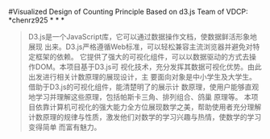 #Visualized Design of Counting Principle Based on d3.js
Team of VDCP:
*chenrz925
*
*
*
>    D3.js是一个JavaScript库，它可以通过数据操作文档，使数据鲜活形象地展现
>出来。D3.js严格遵循Web标准，可以轻松兼容主流浏览器并避免对特定框架的依赖。
>它提供了强大的可视化组件，可以以数据驱动的方式去操作DOM。本项目基于D3.js可
>视化技术，充分发挥其数据可视化优势。由此出发进行相关计数原理的展现设计，主
>要面向对象是中小学生及大学生。借助于D3.js的可视化组件，能清楚明了的展示计
>数原理，使用户能够直观地学习并理解这些原理，包括帕斯卡三角、排列组合、鸽巢
>原理等。
>    本项目依靠计算机可视化的强大能力全方位展现数学之美，帮助使用者充分理解
>计数原理的规律与性质，激发他们对数学的学习兴趣与热情，使数学的学习变得简单
>而富有魅力。
>
>
>
